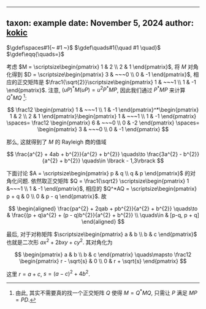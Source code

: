 
---
taxon: example
date: November 5, 2024
author: [kokic](/kokic.md)
---

$\gdef\spaces#1{~ #1 ~}$
$\gdef\quads#1{\quad #1 \quad}$
$\gdef\eqq{\quads=}$

考虑 $M = \scriptsize\begin{pmatrix} 1 & 2 \\ 2 & 1 \end{pmatrix}$, 
将 $M$ 对角化得到 $D = \scriptsize\begin{pmatrix} 3 & ~~~0 \\ 0 & -1 \end{pmatrix}$, 
相应的正交矩阵是 $\frac1{\sqrt{2}}\scriptsize\begin{pmatrix} 1 & ~~~1 \\ 1 & -1 \end{pmatrix}$. 
注意, $(uP)^*M(uP) = u^{2}P^*MP$, 因此我们通过 $P^*MP$
来计算 $Q^*MQ$ [^rayleigh-quotient-000B-1]:

$$
\frac12 \begin{pmatrix} 1 & ~~~1 \\ 1 & -1 \end{pmatrix}^*\begin{pmatrix} 1 & 2 \\ 2 & 1 \end{pmatrix}\begin{pmatrix} 1 & ~~~1 \\ 1 & -1 \end{pmatrix} \spaces= \frac12 \begin{pmatrix} 6 & ~~~0 \\ 0 & -2 \end{pmatrix} \spaces= \begin{pmatrix} 3 & ~~~0 \\ 0 & -1 \end{pmatrix}
$$

那么, 这就得到了 $M$ 的 Rayleigh 商的值域

$$
\frac{a^{2} + 4ab + b^{2}}{a^{2} + b^{2}}
\quads\to
\frac{3a^{2} - b^{2}}{a^{2} + b^{2}}
\quads\in \lbrack - 1,3\rbrack
$$

下面讨论 $A = \scriptsize\begin{pmatrix} p & q \\ q & p \end{pmatrix}$ 的对角化问题. 
依然取正交矩阵 $Q = \frac1{\sqrt2} \scriptsize\begin{pmatrix} 1 &~~~1 \\ 1 & -1 \end{pmatrix}$, 相应的
$Q^*AQ = \scriptsize\begin{pmatrix} p + q & 0 \\ 0 & p - q \end{pmatrix}$. 故

$$
\begin{aligned}
\frac{pa^{2} + 2qab + pb^{2}}{a^{2} + b^{2}} \quads\to &
\frac{(p + q)a^{2} + (p - q)b^{2}}{a^{2} + b^{2}} \\
\quads\in & [p-q, p + q]
\end{aligned}
$$

最后, 对于对称矩阵 $\scriptsize\begin{pmatrix} a & b \\ b & c \end{pmatrix}$ 也就是二次形 $ax^2 + 2bxy + cy^2$. 其对角化为

$$
\begin{pmatrix} a & b \\ b & c \end{pmatrix}
\quads\mapsto
\frac12 \begin{pmatrix}
r - \sqrt{s} & 0 \\
0 & r + \sqrt{s}
\end{pmatrix}
$$

这里 $r = a + c$, $s = (a-c)^2 + 4b^2$. 

[^rayleigh-quotient-000B-1]: 由此, 其实不需要真的找一个正交矩阵 $Q$ 使得 $M = Q^*MQ$, 只需让 $P$ 满足 $MP = PD$.
